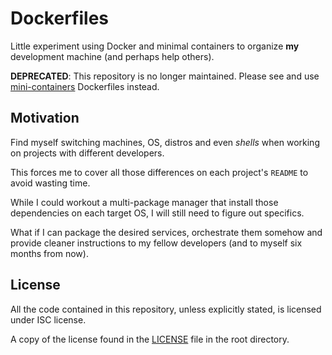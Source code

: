 # Dockerfiles

Little experiment using Docker and minimal containers to organize **my**
development machine (and perhaps help others).

**DEPRECATED**: This repository is no longer maintained. Please see and use
[mini-containers](https://github.com/mini-containers) Dockerfiles instead.

## Motivation

Find myself switching machines, OS, distros and even *shells* when working
on projects with different developers.

This forces me to cover all those differences on each project's `README` to
avoid wasting time.

While I could workout a multi-package manager that install those dependencies
on each target OS, I will still need to figure out specifics.

What if I can package the desired services, orchestrate them somehow and
provide cleaner instructions to my fellow developers (and to myself six
months from now).

## License

All the code contained in this repository, unless explicitly stated, is
licensed under ISC license.

A copy of the license found in the [LICENSE](LICENSE) file in the root
directory.
